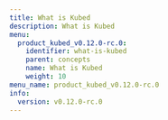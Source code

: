 ```yaml
---
title: What is Kubed
description: What is Kubed
menu:
  product_kubed_v0.12.0-rc.0:
    identifier: what-is-kubed
    parent: concepts
    name: What is Kubed
    weight: 10
menu_name: product_kubed_v0.12.0-rc.0
info:
  version: v0.12.0-rc.0
---
```


